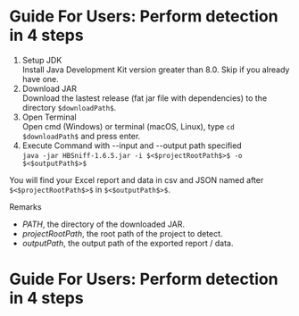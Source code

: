 # Guide For Users: Perform detection in 4 steps
1. Setup JDK     
Install Java Development Kit version greater than 8.0. Skip if you already have one.     
2. Download JAR     
Download the lastest release (fat jar file with dependencies) to the directory ```$downloadPath$```.    
3. Open Terminal     
Open cmd (Windows) or terminal (macOS, Linux), type ```cd $downloadPath$``` and press enter.     
4. Execute Command with --input and --output path specified  
```java -jar HBSniff-1.6.5.jar -i $<$projectRootPath$>$ -o $<$outputPath$>$```

You will find your Excel report and data in csv and JSON named after ```$<$projectRootPath$>$``` in ```$<$outputPath$>$```.

Remarks 
* $PATH$, the directory of the downloaded JAR.
* $projectRootPath$, the root path of the project to detect.
* $outputPath$, the output path of the exported report / data.

# Guide For Users: Perform detection in 4 steps
